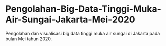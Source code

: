 # Pengolahan-Big-Data-Tinggi-Muka-Air-Sungai-Jakarta-Mei-2020
Pengolahan dan visualisasi big data tinggi muka air sungai di Jakarta pada bulan Mei tahun 2020.
